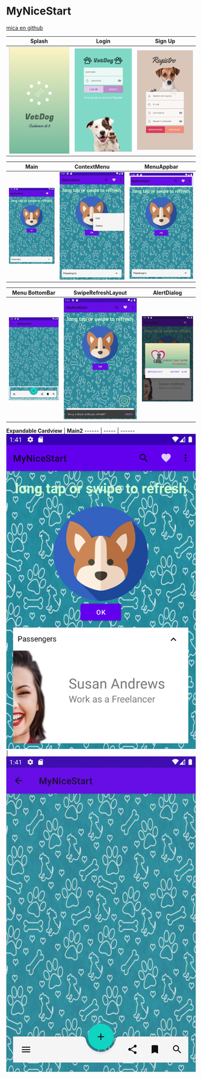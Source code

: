 # MyNiceStart
[mica en github](https://github.com/micaela1830)



Splash | Login | Sign Up
------ | ----- | ------
![](img/splash.jpg) | ![](img/login.jpg) | ![](img/signup.jpg)|

 **Main** | **ContextMenu** | **MenuAppbar**
 ------ | ----- | ------
 ![](img/main.jpg)| ![](img/context_menu.jpg)| ![](img/appbar.jpg)

  **Menu BottomBar** | **SwipeRefreshLayout** | **AlertDialog**
  ------ | ----- | ------
  ![](img/bottom.jpg)| ![](img/swipe_refresh_layout.jpg)| ![](img/alert_dialog.jpg)

 **Expandable Cardview** |  **Main2**
  ------ | ----- | ------
  ![](img/expandable_cardview.jpg)| ![](img/main2.jpg)